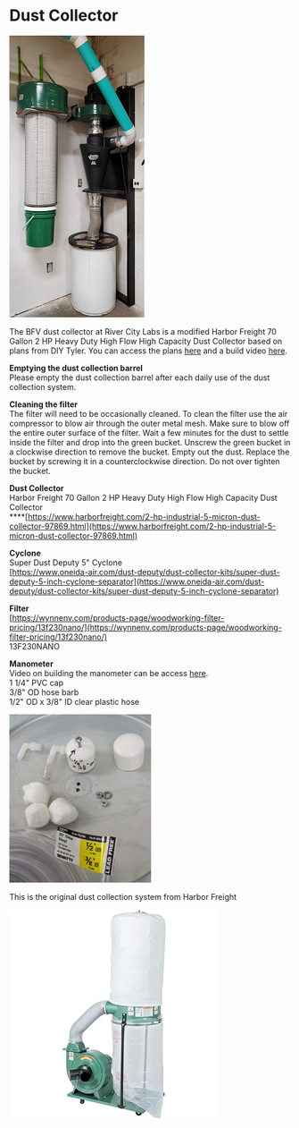 # Dust Collector

![](../.gitbook/assets/image%20%28109%29.png)

The BFV dust collector at River City Labs is a modified Harbor Freight 70 Gallon 2 HP Heavy Duty High Flow High Capacity Dust Collector based on plans from DIY Tyler. You can access the plans [here](https://drive.google.com/file/d/1Ufq6Z3pv9MAMnpdfJRBBJafRhNlMXdPl/view?usp=sharing) and a build video [here](https://www.youtube.com/watch?v=0RAoj4urS-Y&t=673s).

**Emptying the dust collection barrel**  
Please empty the dust collection barrel after each daily use of the dust collection system.

**Cleaning the filter**  
The filter will need to be occasionally cleaned. To clean the filter use the air compressor to blow air through the outer metal mesh. Make sure to blow off the entire outer surface of the filter. Wait a few minutes for the dust to settle inside the filter and drop into the green bucket. Unscrew the green bucket in a clockwise direction to remove the bucket. Empty out the dust. Replace the bucket by screwing it in a counterclockwise direction. Do not over tighten the bucket.

**Dust Collector**  
Harbor Freight 70 Gallon 2 HP Heavy Duty High Flow High Capacity Dust Collector  
****[https://www.harborfreight.com/2-hp-industrial-5-micron-dust-collector-97869.html](https://www.harborfreight.com/2-hp-industrial-5-micron-dust-collector-97869.html)

**Cyclone**  
Super Dust Deputy 5" Cyclone  
[https://www.oneida-air.com/dust-deputy/dust-collector-kits/super-dust-deputy-5-inch-cyclone-separator](https://www.oneida-air.com/dust-deputy/dust-collector-kits/super-dust-deputy-5-inch-cyclone-separator)

**Filter**  
[https://wynnenv.com/products-page/woodworking-filter-pricing/13f230nano/](https://wynnenv.com/products-page/woodworking-filter-pricing/13f230nano/)  
13F230NANO  
  
**Manometer**  
Video on building the manometer can be access [here](https://www.youtube.com/watch?v=a9l9e8PwgEs).  
1 1/4" PVC cap  
3/8" OD hose barb  
1/2" OD x 3/8" ID clear plastic hose

![](../.gitbook/assets/image%20%28106%29.png)



This is the original dust collection system from Harbor Freight

![](../.gitbook/assets/image%20%28133%29.png)

